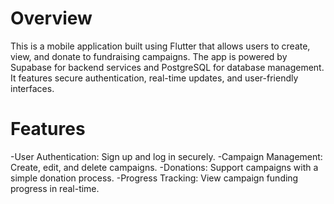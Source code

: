 # Overview

This is a mobile application built using Flutter that allows users to create, view, and donate to fundraising campaigns. The app is powered by Supabase for backend services and PostgreSQL for database management. It features secure authentication, real-time updates, and user-friendly interfaces.

# Features

-User Authentication: Sign up and log in securely.
-Campaign Management: Create, edit, and delete campaigns.
-Donations: Support campaigns with a simple donation process.
-Progress Tracking: View campaign funding progress in real-time.


